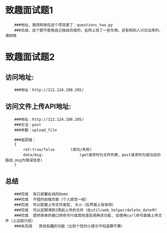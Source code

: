 致趣面试题1
=============================
		###地址，我同样放在这个项目里了：questions_two.py
		###总结，这个题不是我自己独自完成的，去网上找了一些东西，还有和别人讨论出来的，请知晓


致趣面试题2
=============================


访问地址:
-----------------------------------

		###地址：http://112.124.100.205/


访问文件上传API地址:
-----------------------------------
		
		###地址：http://112.124.100.205/
		###方法：post
		###参数：upload_file

		###返回值：
		{
			ret:true/false       (成功/失败)
			data/msg:                (get请求时为文件列表，post请求时为成功后的路径,msg为错误信息)
		}


总结
-----------------------------------
		###完成  有已部署在线的Demo
		###完成  不错的前端页面（个人感觉一般）
		###完成  可以配置上传文件类型, 大小（在界面上有体现）
		###完成  可以定期清除2周前上传的文件（在util/web_helper/delete_date中）
		###完成  提供简单的接口供命令行或其他语言调用该功能, 如使用curl命令直接上传文件（上边就介绍）
		###未完成   其他有趣的功能（比较个性的小提示不知道算不算）


